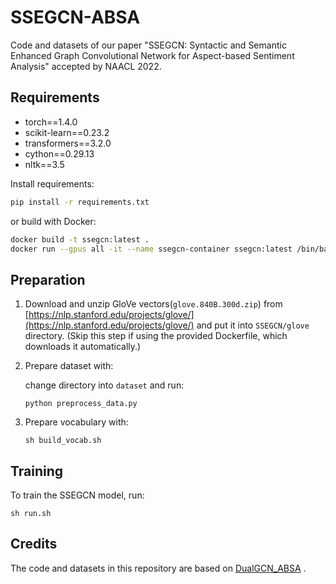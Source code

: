 # SSEGCN-ABSA
Code and datasets of our paper "SSEGCN: Syntactic and Semantic Enhanced Graph Convolutional Network for Aspect-based Sentiment Analysis" accepted by NAACL 2022.



## Requirements

- torch==1.4.0
- scikit-learn==0.23.2
- transformers==3.2.0
- cython==0.29.13
- nltk==3.5

Install requirements:

```bash
pip install -r requirements.txt
```

or build with Docker:

```bash
docker build -t ssegcn:latest .
docker run --gpus all -it --name ssegcn-container ssegcn:latest /bin/bash
```

## Preparation

1. Download and unzip GloVe vectors(`glove.840B.300d.zip`) from [https://nlp.stanford.edu/projects/glove/](https://nlp.stanford.edu/projects/glove/) and put it into  `SSEGCN/glove` directory. (Skip this step if using the provided Dockerfile, which downloads it automatically.)

2. Prepare dataset with:

   change directory into `dataset` and run:

   `python preprocess_data.py`

3. Prepare vocabulary with:

   `sh build_vocab.sh`

## Training

To train the SSEGCN model, run:

`sh run.sh`

## Credits

The code and datasets in this repository are based on [DualGCN_ABSA](https://github.com/CCChenhao997/DualGCN-ABSA) .